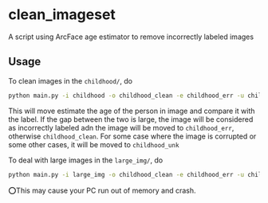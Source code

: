 # clean_imageset

A script using ArcFace age estimator to remove incorrectly labeled images

## Usage

To clean images in the `childhood/`, do 
```bash
python main.py -i childhood -o childhood_clean -e childhood_err -u childhood_unk
```

This will move estimate the age of the person in image and compare it with the label.
If the gap between the two is large, the image will be considered as incorrectly labeled 
adn the image will be moved to `childhood_err`, otherwise `childhood_clean`. For some case where the image
is corrupted or some other cases, it will be moved to `childhood_unk`



To deal with large images in the `large_img/`, do 
```bash
python main.py -i large_img -o childhood_clean -e childhood_err -u childhood_unk
```

⭕️This may cause your PC run out of memory and crash. 
